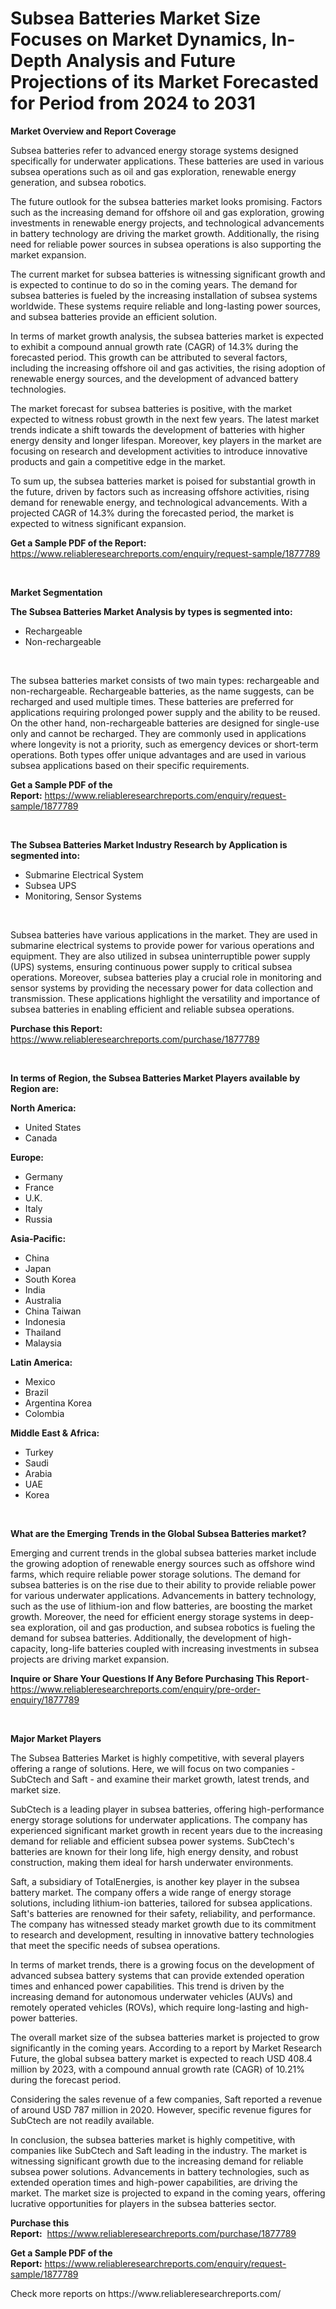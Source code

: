 <p><h1>Subsea Batteries Market Size Focuses on Market Dynamics, In-Depth Analysis and Future Projections of its Market Forecasted for Period from 2024 to 2031</h1></p><p><strong>Market Overview and Report Coverage</strong></p>
<p><p>Subsea batteries refer to advanced energy storage systems designed specifically for underwater applications. These batteries are used in various subsea operations such as oil and gas exploration, renewable energy generation, and subsea robotics.</p><p>The future outlook for the subsea batteries market looks promising. Factors such as the increasing demand for offshore oil and gas exploration, growing investments in renewable energy projects, and technological advancements in battery technology are driving the market growth. Additionally, the rising need for reliable power sources in subsea operations is also supporting the market expansion.</p><p>The current market for subsea batteries is witnessing significant growth and is expected to continue to do so in the coming years. The demand for subsea batteries is fueled by the increasing installation of subsea systems worldwide. These systems require reliable and long-lasting power sources, and subsea batteries provide an efficient solution.</p><p>In terms of market growth analysis, the subsea batteries market is expected to exhibit a compound annual growth rate (CAGR) of 14.3% during the forecasted period. This growth can be attributed to several factors, including the increasing offshore oil and gas activities, the rising adoption of renewable energy sources, and the development of advanced battery technologies.</p><p>The market forecast for subsea batteries is positive, with the market expected to witness robust growth in the next few years. The latest market trends indicate a shift towards the development of batteries with higher energy density and longer lifespan. Moreover, key players in the market are focusing on research and development activities to introduce innovative products and gain a competitive edge in the market.</p><p>To sum up, the subsea batteries market is poised for substantial growth in the future, driven by factors such as increasing offshore activities, rising demand for renewable energy, and technological advancements. With a projected CAGR of 14.3% during the forecasted period, the market is expected to witness significant expansion.</p></p>
<p><strong>Get a Sample PDF of the Report:</strong> <a href="https://www.reliableresearchreports.com/enquiry/request-sample/1877789">https://www.reliableresearchreports.com/enquiry/request-sample/1877789</a></p>
<p>&nbsp;</p>
<p><strong>Market Segmentation</strong></p>
<p><strong>The Subsea Batteries Market Analysis by types is segmented into:</strong></p>
<p><ul><li>Rechargeable</li><li>Non-rechargeable</li></ul></p>
<p>&nbsp;</p>
<p><p>The subsea batteries market consists of two main types: rechargeable and non-rechargeable. Rechargeable batteries, as the name suggests, can be recharged and used multiple times. These batteries are preferred for applications requiring prolonged power supply and the ability to be reused. On the other hand, non-rechargeable batteries are designed for single-use only and cannot be recharged. They are commonly used in applications where longevity is not a priority, such as emergency devices or short-term operations. Both types offer unique advantages and are used in various subsea applications based on their specific requirements.</p></p>
<p><strong>Get a Sample PDF of the Report:</strong>&nbsp;<a href="https://www.reliableresearchreports.com/enquiry/request-sample/1877789">https://www.reliableresearchreports.com/enquiry/request-sample/1877789</a></p>
<p>&nbsp;</p>
<p><strong>The Subsea Batteries Market Industry Research by Application is segmented into:</strong></p>
<p><ul><li>Submarine Electrical System</li><li>Subsea UPS</li><li>Monitoring, Sensor Systems</li></ul></p>
<p>&nbsp;</p>
<p><p>Subsea batteries have various applications in the market. They are used in submarine electrical systems to provide power for various operations and equipment. They are also utilized in subsea uninterruptible power supply (UPS) systems, ensuring continuous power supply to critical subsea operations. Moreover, subsea batteries play a crucial role in monitoring and sensor systems by providing the necessary power for data collection and transmission. These applications highlight the versatility and importance of subsea batteries in enabling efficient and reliable subsea operations.</p></p>
<p><strong>Purchase this Report:</strong>&nbsp; <a href="https://www.reliableresearchreports.com/purchase/1877789">https://www.reliableresearchreports.com/purchase/1877789</a></p>
<p>&nbsp;</p>
<p><strong>In terms of Region, the Subsea Batteries Market Players available by Region are:</strong></p>
<p>
    <p> <strong> North America: </strong>
        <ul>
            <li>United States</li>
            <li>Canada</li>
        </ul>
        </p> 
    <p> <strong> Europe: </strong>
        <ul>
            <li>Germany</li>
            <li>France</li>
            <li>U.K.</li>
            <li>Italy</li>
            <li>Russia</li>
        </ul>
        </p> 
    <p> <strong> Asia-Pacific: </strong>
        <ul>
            <li>China</li>
            <li>Japan</li>
            <li>South Korea</li>
            <li>India</li>
            <li>Australia</li>
            <li>China Taiwan</li>
            <li>Indonesia</li>
            <li>Thailand</li>
            <li>Malaysia</li>
        </ul>
        </p> 
    <p> <strong> Latin America: </strong>
        <ul>
            <li>Mexico</li>
            <li>Brazil</li>
            <li>Argentina Korea</li>
            <li>Colombia</li>
        </ul>
        </p> 
    <p> <strong> Middle East & Africa: </strong>
        <ul>
            <li>Turkey</li>
            <li>Saudi</li>
            <li>Arabia</li>
            <li>UAE</li>
            <li>Korea</li>
        </ul>
    </p>
    </p>
<p>&nbsp;</p>
<p><strong>What are the Emerging Trends in the Global Subsea Batteries market?</strong></p>
<p><p>Emerging and current trends in the global subsea batteries market include the growing adoption of renewable energy sources such as offshore wind farms, which require reliable power storage solutions. The demand for subsea batteries is on the rise due to their ability to provide reliable power for various underwater applications. Advancements in battery technology, such as the use of lithium-ion and flow batteries, are boosting the market growth. Moreover, the need for efficient energy storage systems in deep-sea exploration, oil and gas production, and subsea robotics is fueling the demand for subsea batteries. Additionally, the development of high-capacity, long-life batteries coupled with increasing investments in subsea projects are driving market expansion.</p></p>
<p><strong>Inquire or Share Your Questions If Any Before Purchasing This Report</strong>- <a href="https://www.reliableresearchreports.com/enquiry/pre-order-enquiry/1877789">https://www.reliableresearchreports.com/enquiry/pre-order-enquiry/1877789</a></p>
<p>&nbsp;</p>
<p><strong>Major Market Players</strong></p>
<p><p>The Subsea Batteries Market is highly competitive, with several players offering a range of solutions. Here, we will focus on two companies - SubCtech and Saft - and examine their market growth, latest trends, and market size.</p><p>SubCtech is a leading player in subsea batteries, offering high-performance energy storage solutions for underwater applications. The company has experienced significant market growth in recent years due to the increasing demand for reliable and efficient subsea power systems. SubCtech's batteries are known for their long life, high energy density, and robust construction, making them ideal for harsh underwater environments.</p><p>Saft, a subsidiary of TotalEnergies, is another key player in the subsea battery market. The company offers a wide range of energy storage solutions, including lithium-ion batteries, tailored for subsea applications. Saft's batteries are renowned for their safety, reliability, and performance. The company has witnessed steady market growth due to its commitment to research and development, resulting in innovative battery technologies that meet the specific needs of subsea operations.</p><p>In terms of market trends, there is a growing focus on the development of advanced subsea battery systems that can provide extended operation times and enhanced power capabilities. This trend is driven by the increasing demand for autonomous underwater vehicles (AUVs) and remotely operated vehicles (ROVs), which require long-lasting and high-power batteries.</p><p>The overall market size of the subsea batteries market is projected to grow significantly in the coming years. According to a report by Market Research Future, the global subsea battery market is expected to reach USD 408.4 million by 2023, with a compound annual growth rate (CAGR) of 10.21% during the forecast period.</p><p>Considering the sales revenue of a few companies, Saft reported a revenue of around USD 787 million in 2020. However, specific revenue figures for SubCtech are not readily available.</p><p>In conclusion, the subsea batteries market is highly competitive, with companies like SubCtech and Saft leading in the industry. The market is witnessing significant growth due to the increasing demand for reliable subsea power solutions. Advancements in battery technologies, such as extended operation times and high-power capabilities, are driving the market. The market size is projected to expand in the coming years, offering lucrative opportunities for players in the subsea batteries sector.</p></p>
<p><strong>Purchase this Report:</strong>&nbsp;&nbsp;<a href="https://www.reliableresearchreports.com/purchase/1877789">https://www.reliableresearchreports.com/purchase/1877789</a></p>
<p></p>
<p><strong>Get a Sample PDF of the Report:</strong>&nbsp;<a href="https://www.reliableresearchreports.com/enquiry/request-sample/1877789">https://www.reliableresearchreports.com/enquiry/request-sample/1877789</a></p>
<p>Check more reports on https://www.reliableresearchreports.com/</p>